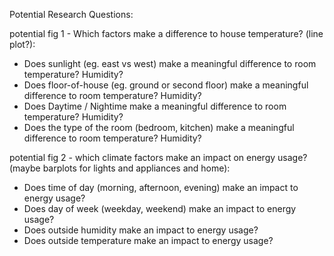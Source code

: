 Potential Research Questions:

potential fig 1 - Which factors make a difference to house temperature? (line plot?):
* Does sunlight (eg. east vs west) make a meaningful difference to room temperature? Humidity?
* Does floor-of-house (eg. ground or second floor) make a meaningful difference to room temperature? Humidity?
* Does Daytime / Nightime make a meaningful difference to room temperature? Humidity?
* Does the type of the room (bedroom, kitchen) make a meaningful difference to room temperature? Humidity?

potential fig 2 - which climate factors make an impact on energy usage? (maybe barplots for lights and appliances and home):
* Does time of day (morning, afternoon, evening) make an impact to energy usage?
* Does day of week (weekday, weekend) make an impact to energy usage?
* Does outside humidity make an impact to energy usage?
* Does outside temperature make an impact to energy usage?
